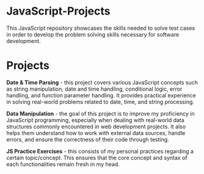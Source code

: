 # JavaScript-Projects
This JavaScript repository showcases the skills needed to solve test cases in order to develop the problem solving skills necessary for software development.

# Projects

**Date & Time Parsing** - this project covers various JavaScript concepts such as string manipulation, date and time handling, conditional logic, error handling, and function parameter handling. It provides practical experience in solving real-world problems related to date, time, and string processing.

**Data Manipulation** - the goal of this project is to improve my proficiency in JavaScript programming, especially when dealing with real-world data structures commonly encountered in web development projects. It also helps them understand how to work with external data sources, handle errors, and ensure the correctness of their code through testing.

**JS Practice Exercises** - this consists of my personal practices regarding a certain topic/concept. This ensures that the core concept and syntax of each functionalities remain fresh in my  head.
